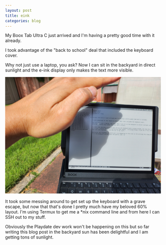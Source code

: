 ```yaml
---
layout: post
title: eink
categories: blog
---
```


My Boox Tab Ultra C just arrived and I'm having a pretty good time with it already.

I took advantage of the "back to school" deal that included the keyboard cover.

Why not just use a laptop, you ask?  Now I can sit in the backyard in direct sunlight and the e-ink display only makes the text more visible.

![e-ink](/assets/eink.jpg)

It took some messing around to get set up the keyboard with a grave escape, but now that that's done I pretty much have my beloved 60% layout.  I'm using Termux to get me a *nix command line and from here I can SSH out to my stuff.

Obviously the Playdate dev work won't be happening on this but so far writing this blog post in the backyard sun has been delightful and I am getting tons of sunlight.

